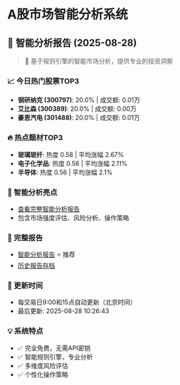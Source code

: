 # A股市场智能分析系统

## 🤖 智能分析报告 (2025-08-28)

> 🚀 基于规则引擎的智能市场分析，提供专业的投资洞察

### 📈 今日热门股票TOP3
- **钢研纳克 (300797)**: 20.0% | 成交额: 0.01万
- **艾比森 (300389)**: 20.0% | 成交额: 0.00万
- **豪恩汽电 (301488)**: 20.0% | 成交额: 0.01万

### 🔥 热点题材TOP3
- **玻璃玻纤**: 热度 0.58 | 平均涨幅 2.67%
- **电子化学品**: 热度 0.56 | 平均涨幅 2.11%
- **半导体**: 热度 0.56 | 平均涨幅 2.1%

### 🤖 智能分析亮点
- [查看完整智能分析报告](reports/enhanced_report_2025-08-28.md)
- 包含市场强度评估、风险分析、操作策略

### 📄 完整报告
- [智能分析报告](reports/enhanced_report_2025-08-28.md) ⭐ 推荐
- [历史报告存档](reports/)

### 🔄 更新时间
- 每交易日9:00和15点自动更新（北京时间）
- 最后更新: 2025-08-28 10:26:43

### 💡 系统特点
- ✅ 完全免费，无需API密钥
- ✅ 智能规则引擎，专业分析
- ✅ 多维度风险评估
- ✅ 个性化操作策略
